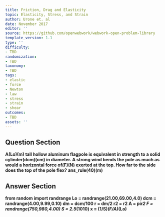 ```yaml
---
title: Friction, Drag and Elasticity
topic: Elasticity, Stress, and Strain
author: Urone et. al
date: November 2017
editor: ''
source: https://github.com/openwebwork/webwork-open-problem-library
template_version: 1.1
type: ''
difficulty:
- TBD
randomization:
- TBD
taxonomy:
- TBD
tags:
- elastic
- force
- Newton
- law
- stress
- strain
- shear
outcomes:
- TBD
assets: ''
---
```


## Question Section 

<b>
A(Lo)(m) tall hollow aluminum flagpole is equivalent in strength to a solid cylinder(dcm)(cm) in diameter. A strong wind bends the pole as much as would a horizontal force of(F)(N) exerted at the top. How far to the side does the top of the pole flex?
ans_rule(40)(m)



## Answer Section

from random import randrange
Lo = randrange(21.00,69.00,4.0)
dcm = randrange(4.00,9.99,0.10)
dm = dcm/100
r = dm/2
r2 = r**2
A = pi*r2
F = randrange(750,980,4.00)
S = 2.5*(10**10)
x = (1/S)*(F/A)*(Lo)